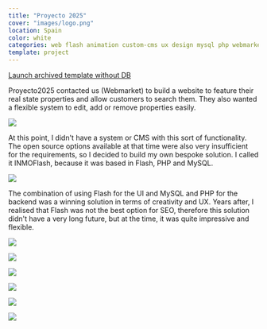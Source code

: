 ```yaml
---
title: "Proyecto 2025"
cover: "images/logo.png"
location: Spain
color: white
categories: web flash animation custom-cms ux design mysql php webmarket
template: project
---
```


<p class="align-center">
<a class="btn" role="button" href="http://work.joanmira.com/webs/proyecto2025/" target="_blank">Launch archived template without DB</a></p>

Proyecto2025 contacted us (Webmarket) to build a website to feature their real state properties and allow customers to search them. They also wanted a flexible system to edit, add or remove properties easily.

![](/work/proyecto2025/images/1.jpg)

At this point, I didn't have a system or CMS with this sort of functionality. The open source options available at that time were also very insufficient for the requirements, so I decided to build my own bespoke solution. I called it INMOFlash, because it was based in Flash, PHP and MySQL.

![](/work/proyecto2025/images/2.jpg)

The combination of using Flash for the UI and MySQL and PHP for the backend was a winning solution in terms of creativity and UX. Years after, I realised that Flash was not the best option for SEO, therefore this solution didn't have a very long future, but at the time, it was quite impressive and flexible.

![](/work/proyecto2025/images/3.jpg)

![](/work/proyecto2025/images/4.jpg)

![](/work/proyecto2025/images/5.jpg)

![](/work/proyecto2025/images/6.jpg)

![](/work/proyecto2025/images/7.jpg)

![](/work/proyecto2025/images/8.jpg)
